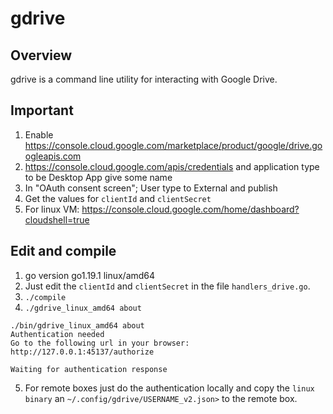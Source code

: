 gdrive
======


## Overview
gdrive is a command line utility for interacting with Google Drive.

## Important

1. Enable https://console.cloud.google.com/marketplace/product/google/drive.googleapis.com
2. https://console.cloud.google.com/apis/credentials and application type to be Desktop App give some name
3. In "OAuth consent screen"; User type to External and publish
4. Get the values for `clientId` and `clientSecret`
5. For linux VM: https://console.cloud.google.com/home/dashboard?cloudshell=true

## Edit and compile

1. go version go1.19.1 linux/amd64
2. Just edit the `clientId` and `clientSecret` in the file `handlers_drive.go`.
3. `./compile`
4. `./gdrive_linux_amd64 about`

```
./bin/gdrive_linux_amd64 about
Authentication needed
Go to the following url in your browser:
http://127.0.0.1:45137/authorize

Waiting for authentication response
```
5. For remote boxes just do the authentication locally and copy the `linux binary` an `~/.config/gdrive/USERNAME_v2.json>` to the remote box.
